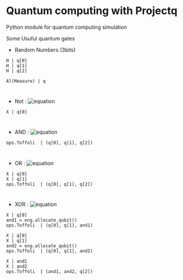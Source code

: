 # Quantum computing with Projectq

Python module for quantum computing simulation

Some Usuful quantum gates
* Random Numbers (3bits)
```
H | q[0]
H | q[1]
H | q[2]

Al(Measure) | q
```
#
* Not : ![equation](https://latex.codecogs.com/svg.latex?\Large&space;q[0]=\neg{q[0]})
```
X | q[0]
```
#
* AND : ![equation](https://latex.codecogs.com/svg.latex?\Large&space;q[2]=q[1]\wedge{q[0]})
```
ops.Toffoli  | (q[0], q[1], q[2])
```
#
* OR : ![equation](https://latex.codecogs.com/svg.latex?\Large&space;q[2]=q[1]\vee{q[0]})
```
X | q[0]
X | q[1]
ops.Toffoli  | (q[0], q[1], q[2])
```
#
* XOR : ![equation](https://latex.codecogs.com/svg.latex?\Large&space;q[2]=q[1]\oplus{q[0]})
```
X | q[0]
and1 = eng.allocate_qubit()
ops.Toffoli  | (q[0], q[1], and1)
  
X | q[0]
X | q[1]
and2 = eng.allocate_qubit()
ops.Toffoli  | (q[0], q[1], and2)
  
X | and1
X | and2
ops.Toffoli  | (and1, and2, q[2])
```
